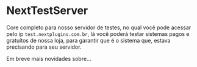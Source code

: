 # NextTestServer

Core completo para nosso servidor de testes, no qual você pode acessar pelo ip `test.nextplugins.com.br`, lá você poderá testar sistemas pagos e gratuítos de nossa loja, para garantir que é o sistema que, estava precisando para seu servidor.

Em breve mais novidades sobre...
